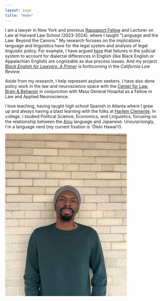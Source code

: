 ```yaml
---
layout: page
title: "Home"
---
```



I am a lawyer in New York and previous [Rappaport Fellow](https://hls.harvard.edu/academics/fellowships-and-prizes/fellowships/rappaport-fellowship/current-rappaport-fellow/) and Lecturer on Law at Harvard Law School (2023-2024), where I taught "Language and the Law: Beyond the Canons." My research focuses on the implications language and linguistics have for the legal system and analysis of legal linguistic policy. For example, I have argued [here](https://harvardlawreview.org/print/vol-136/dialectal-due-process/) that failures in the judicial system to account for dialectal differences in English (like Black English or Appalachian English) are cognizable as due process issues. And my project [_Black English for Lawyers: A Primer_](https://papers.ssrn.com/sol3/papers.cfm?abstract_id=4556233) is forthcoming in the _California Law Review_. 

Aside from my research, I help represent asylum seekers. I have also done policy work in the law and neuroscience space with the [Center for Law, Brain & Behavior](https://clbb.mgh.harvard.edu/) in conjunction with Mass General Hospital as a Fellow in Law and Applied Neuroscience.

I love teaching, having taught high school Spanish in Atlanta where I grew up and always having a blast learning with the folks at [Harlem Clemente](https://harlemclemente.org/). In college, I studied Political Science, Economics, and Linguistics, focusing on the relationship between the [Ainu](https://courier.unesco.org/en/articles/saga-ainu-language) language and Japanese. Unsurprisingly, I'm a language nerd (my current fixation is ʻŌlelo Hawaiʻi!).

<img src="assets/images/Headshot.jpg" alt="Headshot" width="400">
